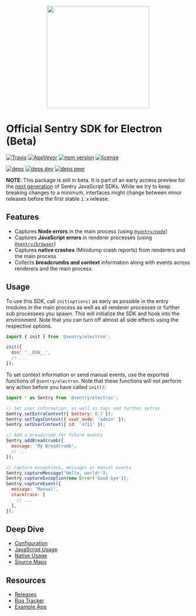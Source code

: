 <p align="center">
  <a href="https://sentry.io" target="_blank" align="center">
    <img src="https://sentry-brand.storage.googleapis.com/sentry-logo-black.png" width="280">
  </a>
  <br />
</p>

# Official Sentry SDK for Electron (Beta)

[![Travis](https://img.shields.io/travis/getsentry/sentry-electron.svg?maxAge=2592000)](https://travis-ci.org/getsentry/sentry-electron)
[![AppVeyor](https://img.shields.io/appveyor/ci/sentry/sentry-electron.svg)](https://ci.appveyor.com/project/sentry/sentry-electron)
[![npm version](https://img.shields.io/npm/v/@sentry/electron.svg)](https://www.npmjs.com/package/@sentry/electron)
[![license](https://img.shields.io/github/license/getsentry/sentry-electron.svg)](https://github.com/getsentry/sentry-electron/blob/master/LICENSE)

[![deps](https://david-dm.org/getsentry/sentry-electron/status.svg)](https://david-dm.org/getsentry/sentry-electron?view=list)
[![deps dev](https://david-dm.org/getsentry/sentry-electron/dev-status.svg)](https://david-dm.org/getsentry/sentry-electron?type=dev&view=list)
[![deps peer](https://david-dm.org/getsentry/sentry-electron/peer-status.svg)](https://david-dm.org/getsentry/sentry-electron?type=peer&view=list)

**NOTE**: This package is still in beta. It is part of an early access preview
for the
[next generation](https://github.com/getsentry/raven-js/tree/next#readme) of
Sentry JavaScript SDKs. While we try to keep breaking changes to a minimum,
interfaces might change between minor releases before the first stable `1.x`
release.

## Features

* Captures **Node errors** in the main process (using
  [`@sentry/node`](https://github.com/getsentry/raven-js/tree/next/packages/node))
* Captures **JavaScript errors** in renderer processes (using
  [`@sentry/browser`](https://github.com/getsentry/raven-js/tree/next/packages/browser))
* Captures **native crashes** (Minidump crash reports) from renderers and the
  main process
* Collects **breadcrumbs and context** information along with events across
  renderers and the main process

## Usage

To use this SDK, call `init(options)` as early as possible in the entry modules
in the main process as well as all renderer processes or further sub processees
you spawn. This will initialize the SDK and hook into the environment. Note that
you can turn off almost all side effects using the respective options.

```javascript
import { init } from '@sentry/electron';

init({
  dsn: '__DSN__',
  // ...
});
```

To set context information or send manual events, use the exported functions of
`@sentry/electron`. Note that these functions will not perform any action before
you have called `init()`:

```javascript
import * as Sentry from '@sentry/electron';

// Set user information, as well as tags and further extras
Sentry.setExtraContext({ battery: 0.7 });
Sentry.setTagsContext({ user_mode: 'admin' });
Sentry.setUserContext({ id: '4711' });

// Add a breadcrumb for future events
Sentry.addBreadcrumb({
  message: 'My Breadcrumb',
  // ...
});

// Capture exceptions, messages or manual events
Sentry.captureMessage('Hello, world!');
Sentry.captureException(new Error('Good bye'));
Sentry.captureEvent({
  message: 'Manual',
  stacktrace: [
    // ...
  ],
});
```

## Deep Dive

* [Configuration](https://docs.sentry.io/clients/electron/config/)
* [JavaScript Usage](https://docs.sentry.io/clients/electron/javascript/)
* [Native Usage](https://docs.sentry.io/clients/electron/native/)
* [Source Maps](https://docs.sentry.io/clients/electron/sourcemaps/)

## Resources

* [Releases](https://github.com/getsentry/sentry-electron/releases)
* [Bug Tracker](https://github.com/getsentry/sentry-electron/issues)
* [Example App](https://github.com/getsentry/sentry-electron/tree/master/example)
